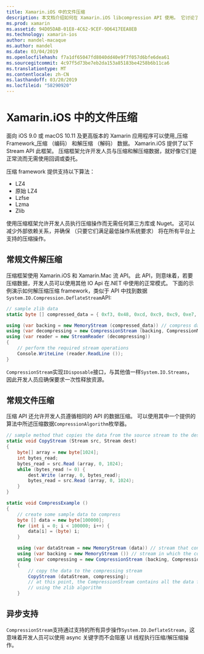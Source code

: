 ```yaml
---
title: Xamarin.iOS 中的文件压缩
description: 本文档介绍如何在 Xamarin.iOS libcompression API 使用。 它讨论了以放气都，和其他支持的算法。
ms.prod: xamarin
ms.assetid: 94D05DAB-01E8-4C62-9CEF-9D6417EEA8EB
ms.technology: xamarin-ios
author: mandel-macaque
ms.author: mandel
ms.date: 03/04/2019
ms.openlocfilehash: f7a1df65047fd8040dd40e9f7f057d6bfe6dea61
ms.sourcegitcommit: 4c97f5d73be7eb2da153a85183be4258b6b11ca6
ms.translationtype: MT
ms.contentlocale: zh-CN
ms.lasthandoff: 03/20/2019
ms.locfileid: "58290920"
---
```

# <a name="file-compression-in-xamarinios"></a>Xamarin.iOS 中的文件压缩

面向 iOS 9.0 或 macOS 10.11 及更高版本的 Xamarin 应用程序可以使用_压缩 Framework_压缩 （编码） 和解压缩 （解码） 数据。 Xamarin.iOS 提供了以下 Stream API 此框架。 压缩框架允许开发人员与压缩和解压缩数据，就好像它们是正常流而无需使用回调或委托。

压缩 framework 提供支持以下算法：

* LZ4
* 原始 LZ4
* Lzfse
* Lzma
* Zlib

使用压缩框架允许开发人员执行压缩操作而无需任何第三方库或 Nuget。 这可以减少外部依赖关系，并确保 （只要它们满足最低操作系统要求） 将在所有平台上支持的压缩操作。

## <a name="general-file-decompression"></a>常规文件解压缩

压缩框架使用 Xamarin.iOS 和 Xamarin.Mac 流 API。 此 API，则意味着，若要压缩数据，开发人员可以使用其他 IO Api 在.NET 中使用的正常模式。 下面的示例演示如何解压缩压缩 framework，类似于 API 中找到数据`System.IO.Compression.DeflateStream`API:

```csharp
// sample zlib data
static byte [] compressed_data = { 0xf3, 0x48, 0xcd, 0xc9, 0xc9, 0xe7, 0x02, 0x00 };

using (var backing = new MemoryStream (compressed_data)) // compress data to read
using (var decompressing = new CompressionStream (backing, CompressionMode.Decompress, CompressionAlgorithm.Zlib)) // create decompression stream with the correct algorithm
using (var reader = new StreamReader (decompressing))
{
    // perform the required stream operations
    Console.WriteLine (reader.ReadLine ());
}
```

`CompressionStream`实现`IDisposable`接口，与其他值一样`System.IO.Streams`，因此开发人员应确保要求一次性释放资源。

## <a name="general-file-compression"></a>常规文件压缩

压缩 API 还允许开发人员遵循相同的 API 的数据压缩。 可以使用其中一个提供的算法中所述压缩数据`CompressionAlgorithm`枚举器。

```csharp
// sample method that copies the data from the source stream to the destination stream
static void CopyStream (Stream src, Stream dest)
{
    byte[] array = new byte[1024];
    int bytes_read;
    bytes_read = src.Read (array, 0, 1024);
    while (bytes_read != 0) {
        dest.Write (array, 0, bytes_read);
        bytes_read = src.Read (array, 0, 1024);
    }
}

static void CompressExample ()
{
    // create some sample data to compress
    byte [] data = new byte[100000];
    for (int i = 0; i < 100000; i++) {
        data[i] = (byte) i;
    }

    using (var dataStream = new MemoryStream (data)) // stream that contains the data to compress
    using (var backing = new MemoryStream ()) // stream in which the compress data will be written
    using (var compressing = new CompressionStream (backing, CompressionMode.Compress, CompressionAlgorithm.Zlib, true))
    {
        // copy the data to the compressing stream
        CopyStream (dataStream, compressing);
        // at this point, the CompressionStream contains all the data from the dataStream but compressed
        // using the zlib algorithm
    }
```

## <a name="async-support"></a>异步支持

`CompressionStream`支持通过支持的所有异步操作`System.IO.DeflateStream`，这意味着开发人员可以使用 async 关键字而不会阻塞 UI 线程执行压缩/解压缩操作。